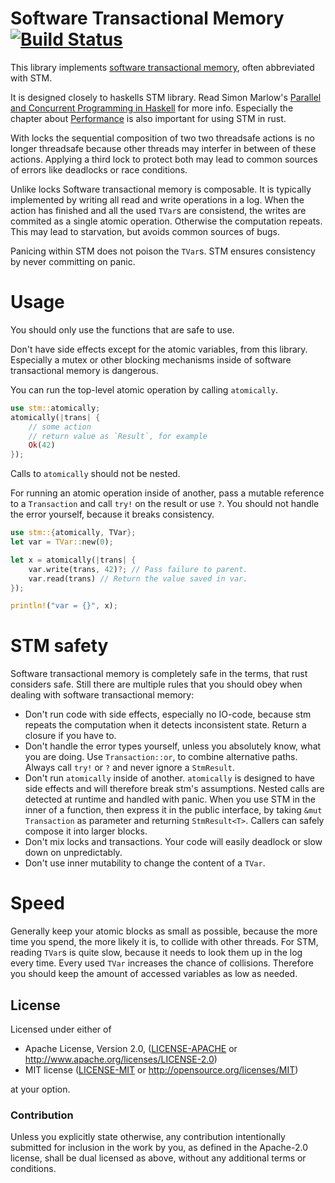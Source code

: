 # Software Transactional Memory [![Build Status](https://travis-ci.org/Marthog/rust-stm.svg?branch=master)](https://travis-ci.org/Marthog/rust-stm)

This library implements [software transactional memory](https://en.wikipedia.org/wiki/Software_transactional_memory),
often abbreviated with STM.

It is designed closely to haskells STM library. Read Simon Marlow's
[Parallel and Concurrent Programming in Haskell](http://shop.oreilly.com/product/0636920026365.do)
for more info. Especially the chapter about [Performance](http://shop.oreilly.com/product/0636920026365.do#chapters)
is also important for using STM in rust.

With locks the sequential composition of two 
two threadsafe actions is no longer threadsafe because
other threads may interfer in between of these actions.
Applying a third lock to protect both may lead to common sources of errors
like deadlocks or race conditions.

Unlike locks Software transactional memory is composable.
It is typically implemented by writing all read and write
operations in a log. When the action has finished and
all the used `TVar`s are consistend, the writes are commited as
a single atomic operation.
Otherwise the computation repeats. This may lead to starvation,
but avoids common sources of bugs.

Panicing within STM does not poison the `TVar`s. STM ensures consistency by
never committing on panic.

# Usage

You should only use the functions that are safe to use.

Don't have side effects except for the atomic variables, from this library.
Especially a mutex or other blocking mechanisms inside of software transactional
memory is dangerous.

You can run the top-level atomic operation by calling `atomically`.


```rust
use stm::atomically;
atomically(|trans| {
    // some action
    // return value as `Result`, for example
    Ok(42)
});
```

Calls to `atomically` should not be nested.

For running an atomic operation inside of another, pass a mutable reference to a `Transaction`
and call `try!` on the result or use `?`. You should not handle the error yourself, because it
breaks consistency.

```rust
use stm::{atomically, TVar};
let var = TVar::new(0);

let x = atomically(|trans| {
    var.write(trans, 42)?; // Pass failure to parent.
    var.read(trans) // Return the value saved in var.
});

println!("var = {}", x);

```

# STM safety

Software transactional memory is completely safe in the terms,
that rust considers safe. Still there are multiple rules that
you should obey when dealing with software transactional memory:

* Don't run code with side effects, especially no IO-code,
because stm repeats the computation when it detects inconsistent state.
Return a closure if you have to.
* Don't handle the error types yourself, unless you absolutely know, what you
are doing. Use `Transaction::or`, to combine alternative paths. Always call `try!` or
`?` and never ignore a `StmResult`.
* Don't run `atomically` inside of another. `atomically` is designed to have side effects
and will therefore break stm's assumptions. Nested calls are detected at runtime and
handled with panic.
When you use STM in the inner of a function, then
express it in the public interface, by taking `&mut Transaction` as parameter and 
returning `StmResult<T>`. Callers can safely compose it into
larger blocks.
* Don't mix locks and transactions. Your code will easily deadlock or slow
down on unpredictably.
* Don't use inner mutability to change the content of a `TVar`.

# Speed

Generally keep your atomic blocks as small as possible, because
the more time you spend, the more likely it is, to collide with
other threads. For STM, reading `TVar`s is quite slow, because it
needs to look them up in the log every time.
Every used `TVar` increases the chance of collisions. Therefore you should
keep the amount of accessed variables as low as needed.

## License

Licensed under either of

 * Apache License, Version 2.0, ([LICENSE-APACHE](LICENSE-APACHE) or http://www.apache.org/licenses/LICENSE-2.0)
 * MIT license ([LICENSE-MIT](LICENSE-MIT) or http://opensource.org/licenses/MIT)

at your option.

### Contribution

Unless you explicitly state otherwise, any contribution intentionally
submitted for inclusion in the work by you, as defined in the Apache-2.0
license, shall be dual licensed as above, without any additional terms or
conditions.
